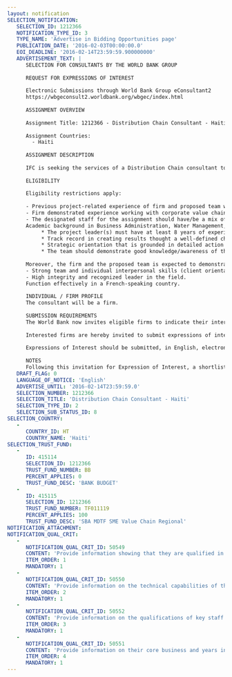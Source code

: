 ```yaml
---
layout: notification
SELECTION_NOTIFICATION: 
   SELECTION_ID: 1212366
   NOTIFICATION_TYPE_ID: 3
   TYPE_NAME: 'Advertise in Bidding Opportunities page'
   PUBLICATION_DATE: '2016-02-03T00:00:00.0'
   EOI_DEADLINE: '2016-02-14T23:59:59.900000000'
   ADVERTISEMENT_TEXT: |
      SELECTION FOR CONSULTANTS BY THE WORLD BANK GROUP
      
      REQUEST FOR EXPRESSIONS OF INTEREST
      
      Electronic Submissions through World Bank Group eConsultant2
      https://wbgeconsult2.worldbank.org/wbgec/index.html
      
      ASSIGNMENT OVERVIEW
      
      Assignment Title: 1212366 - Distribution Chain Consultant - Haiti
      
      Assignment Countries:
        - Haiti
      
      ASSIGNMENT DESCRIPTION
      
      IFC is seeking the services of a Distribution Chain consultant to conduct a Product Value Chain Analysis (VCA) for bottled water products to complement a team of IFC value chain and capacity building specialists. This VCA assignment is expected to complement and be integrated with other advisory components led by the IFC team. Please refer to the attached Terms of References for further background and information on the assignment.
      
      ELIGIBILITY
      
      Eligibility restrictions apply:
      
      - Previous project-related experience of firm and proposed team working with corporate value chains, with substantial experience in distribution chains. Experience with beverage distribution a plus. 
      - Firm demonstrated experience working with corporate value chains and micro-enterprises in difficult / fragile country environments. 
      - The designated staff for the assignment should have/be a mix of:
      Academic background in Business Administration, Water Management, Food Science, Production Engineering, Finance, or equivalent degree. Relevant work experience may substitute educational degree.
           * The project leader(s) must have at least 8 years of experience working with corporate value chains, with substantial experience in distribution chains (particularly Fast-Moving-Consumer-Products or FMCP). Ability to work with micro-enterprises is a must. Experience with beverage distribution a plus.
           * Track record in creating results thought a well-defined change management approach, including ability to combine strong analytical and process-oriented skills. 
           * Strategic orientation that is grounded in detailed action plans.
           * The team should demonstrate good knowledge/awareness of the Haitian market and its SMEs sector.
      
      Moreover, the firm and the proposed team is expected to demonstrate: 
      - Strong team and individual interpersonal skills (client orientation, facilitation skills, communication skills).
      - High integrity and recognized leader in the field.
      Function effectively in a French-speaking country. 
      
      INDIVIDUAL / FIRM PROFILE
      The consultant will be a firm. 
      
      SUBMISSION REQUIREMENTS
      The World Bank now invites eligible firms to indicate their interest in providing the services.  Interested firms must provide information indicating that they are qualified to perform the services (brochures, description of similar assignments, experience in similar conditions, availability of appropriate skills among staff, etc. for firms; CV and cover letter for individuals).  Please note that the total size of all attachments should be less than 5MB.  Consultants may associate to enhance their qualifications.
      
      Interested firms are hereby invited to submit expressions of interest.
      
      Expressions of Interest should be submitted, in English, electronically through World Bank Group eTendering (https://wbgeconsult2.worldbank.org/wbgec/index.html)
      
      NOTES
      Following this invitation for Expression of Interest, a shortlist of qualified firms will be formally invited to submit proposals.  Shortlisting and selection will be subject to the availability of funding.
   DRAFT_FLAG: 0
   LANGUAGE_OF_NOTICE: 'English'
   ADVERTISE_UNTIL: '2016-02-14T23:59:59.0'
   SELECTION_NUMBER: 1212366
   SELECTION_TITLE: 'Distribution Chain Consultant - Haiti'
   SELECTION_TYPE_ID: 2
   SELECTION_SUB_STATUS_ID: 8
SELECTION_COUNTRY: 
   - 
      COUNTRY_ID: HT
      COUNTRY_NAME: 'Haiti'
SELECTION_TRUST_FUND: 
   - 
      ID: 415114
      SELECTION_ID: 1212366
      TRUST_FUND_NUMBER: BB
      PERCENT_APPLIES: 0
      TRUST_FUND_DESC: 'BANK BUDGET'
   - 
      ID: 415115
      SELECTION_ID: 1212366
      TRUST_FUND_NUMBER: TF011119
      PERCENT_APPLIES: 100
      TRUST_FUND_DESC: 'SBA MDTF SME Value Chain Regional'
NOTIFICATION_ATTACHMENT: 
NOTIFICATION_QUAL_CRIT: 
   - 
      NOTIFICATION_QUAL_CRIT_ID: 50549
      CONTENT: 'Provide information showing that they are qualified in the field of the assignment.'
      ITEM_ORDER: 1
      MANDATORY: 1
   - 
      NOTIFICATION_QUAL_CRIT_ID: 50550
      CONTENT: 'Provide information on the technical capabilities of the firm.'
      ITEM_ORDER: 2
      MANDATORY: 1
   - 
      NOTIFICATION_QUAL_CRIT_ID: 50552
      CONTENT: 'Provide information on the qualifications of key staff.'
      ITEM_ORDER: 3
      MANDATORY: 1
   - 
      NOTIFICATION_QUAL_CRIT_ID: 50551
      CONTENT: 'Provide information on their core business and years in business.'
      ITEM_ORDER: 4
      MANDATORY: 1
---
```


